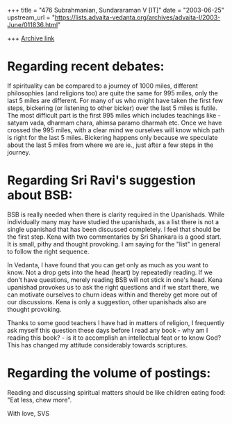+++
title = "476 Subrahmanian, Sundararaman V [IT]"
date = "2003-06-25"
upstream_url = "https://lists.advaita-vedanta.org/archives/advaita-l/2003-June/011836.html"

+++
[Archive link](https://lists.advaita-vedanta.org/archives/advaita-l/2003-June/011836.html)

Regarding recent debates:
=========================
If spirituality can be compared to a journey of 1000 miles, different philosophies (and religions too) are quite the same for 995 miles, only the last 5 miles are different.  For many of us who might have taken the first few steps, bickering (or listening to other bicker) over the last 5 miles is futile.  The most difficult part is the first 995 miles which includes teachings like - satyam vada, dharmam chara, ahimsa paramo dharmah etc.  Once we have crossed the 995 miles, with a clear mind we ourselves will know which path is right for the last 5 miles.  Bickering happens only because we speculate about the last 5 miles from where we are ie., just after a few steps in the journey.

Regarding Sri Ravi's suggestion about BSB:
==========================================
BSB is really needed when there is clarity required in the Upanishads.  While individually many may have studied the upanishads, as a list there is not a single upanishad that has been discussed completely.  I feel that should be the first step.  Kena with two commentaries by Sri Shankara is a good start.  It is small, pithy and thought provoking.  I am saying for the "list" in general to follow the right sequence.

In Vedanta, I have found that you can get only as much as you want to know.  Not a drop gets into the head (heart) by repeatedly reading.  If we don't have questions, merely reading BSB will not stick in one's head.  Kena upanishad provokes us to ask the right questions and if we start there, we can motivate ourselves to churn ideas within and thereby get more out of our discussions.  Kena is only a suggestion, other upanishads also are thought provoking.

Thanks to some good teachers I have had in matters of religion, I frequently ask myself this question these days before I read any book - why am I reading this book? - is it to accomplish an intellectual feat or to know God?  This has changed my attitude considerably towards scriptures.

Regarding the volume of postings:
=================================
Reading and discussing spiritual matters should be like children eating food:  "Eat less, chew more".

With love,
SVS

